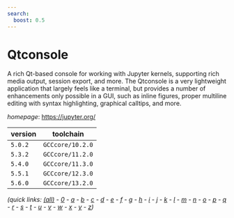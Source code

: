 ```yaml
---
search:
  boost: 0.5
---
```

# Qtconsole

A rich Qt-based console for working with Jupyter kernels, supporting rich media output,  session export, and more. The Qtconsole is a very lightweight application that largely feels like a terminal,  but provides a number of enhancements only possible in a GUI,  such as inline figures, proper multiline editing  with syntax highlighting, graphical calltips, and more.

*homepage*: <https://jupyter.org/>

version | toolchain
--------|----------
``5.0.2`` | ``GCCcore/10.2.0``
``5.3.2`` | ``GCCcore/11.2.0``
``5.4.0`` | ``GCCcore/11.3.0``
``5.5.1`` | ``GCCcore/12.3.0``
``5.6.0`` | ``GCCcore/13.2.0``


*(quick links: [(all)](../index.md) - [0](../0/index.md) - [a](../a/index.md) - [b](../b/index.md) - [c](../c/index.md) - [d](../d/index.md) - [e](../e/index.md) - [f](../f/index.md) - [g](../g/index.md) - [h](../h/index.md) - [i](../i/index.md) - [j](../j/index.md) - [k](../k/index.md) - [l](../l/index.md) - [m](../m/index.md) - [n](../n/index.md) - [o](../o/index.md) - [p](../p/index.md) - [q](../q/index.md) - [r](../r/index.md) - [s](../s/index.md) - [t](../t/index.md) - [u](../u/index.md) - [v](../v/index.md) - [w](../w/index.md) - [x](../x/index.md) - [y](../y/index.md) - [z](../z/index.md))*

